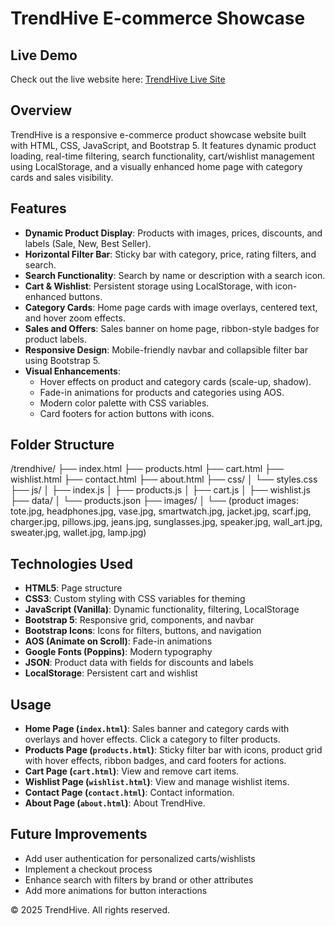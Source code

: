 # TrendHive E-commerce Showcase

## Live Demo
Check out the live website here: [TrendHive Live Site](https://sakshishinde015.github.io/E-Commerce-Product-Showcase/)

## Overview
TrendHive is a responsive e-commerce product showcase website built with HTML, CSS, JavaScript, and Bootstrap 5. It features dynamic product loading, real-time filtering, search functionality, cart/wishlist management using LocalStorage, and a visually enhanced home page with category cards and sales visibility.

## Features
- **Dynamic Product Display**: Products with images, prices, discounts, and labels (Sale, New, Best Seller).  
- **Horizontal Filter Bar**: Sticky bar with category, price, rating filters, and search.  
- **Search Functionality**: Search by name or description with a search icon.  
- **Cart & Wishlist**: Persistent storage using LocalStorage, with icon-enhanced buttons.  
- **Category Cards**: Home page cards with image overlays, centered text, and hover zoom effects.  
- **Sales and Offers**: Sales banner on home page, ribbon-style badges for product labels.  
- **Responsive Design**: Mobile-friendly navbar and collapsible filter bar using Bootstrap 5.  
- **Visual Enhancements**:
  - Hover effects on product and category cards (scale-up, shadow).  
  - Fade-in animations for products and categories using AOS.  
  - Modern color palette with CSS variables.  
  - Card footers for action buttons with icons.  

## Folder Structure
/trendhive/
├── index.html
├── products.html
├── cart.html
├── wishlist.html
├── contact.html
├── about.html
├── css/
│ └── styles.css
├── js/
│ ├── index.js
│ ├── products.js
│ ├── cart.js
│ ├── wishlist.js
├── data/
│ └── products.json
├── images/
│ └── (product images: tote.jpg, headphones.jpg, vase.jpg, smartwatch.jpg, jacket.jpg, scarf.jpg, charger.jpg, pillows.jpg, jeans.jpg, sunglasses.jpg, speaker.jpg, wall_art.jpg, sweater.jpg, wallet.jpg, lamp.jpg)

## Technologies Used
- **HTML5**: Page structure  
- **CSS3**: Custom styling with CSS variables for theming  
- **JavaScript (Vanilla)**: Dynamic functionality, filtering, LocalStorage  
- **Bootstrap 5**: Responsive grid, components, and navbar  
- **Bootstrap Icons**: Icons for filters, buttons, and navigation  
- **AOS (Animate on Scroll)**: Fade-in animations  
- **Google Fonts (Poppins)**: Modern typography  
- **JSON**: Product data with fields for discounts and labels  
- **LocalStorage**: Persistent cart and wishlist  

## Usage
- **Home Page (`index.html`)**: Sales banner and category cards with overlays and hover effects. Click a category to filter products.  
- **Products Page (`products.html`)**: Sticky filter bar with icons, product grid with hover effects, ribbon badges, and card footers for actions.  
- **Cart Page (`cart.html`)**: View and remove cart items.  
- **Wishlist Page (`wishlist.html`)**: View and manage wishlist items.  
- **Contact Page (`contact.html`)**: Contact information.  
- **About Page (`about.html`)**: About TrendHive.

## Future Improvements
- Add user authentication for personalized carts/wishlists  
- Implement a checkout process  
- Enhance search with filters by brand or other attributes  
- Add more animations for button interactions  

&copy; 2025 TrendHive. All rights reserved.
